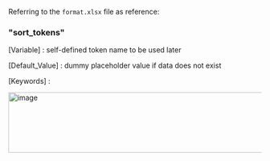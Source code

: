 Referring to the `format.xlsx` file as reference:

### "sort_tokens"
[Variable] : self-defined token name to be used later

[Default_Value] : dummy placeholder value if data does not exist

[Keywords] : 
    
  <img width="761" height="120" alt="image" src="https://github.com/user-attachments/assets/beab0783-c25b-44e3-9578-7145acd262a4" />
